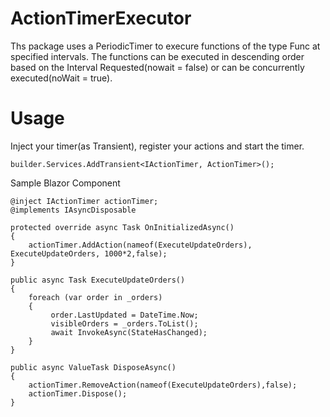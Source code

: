 # ActionTimerExecutor

Ths package uses a PeriodicTimer to execure functions of the type Func<Task> at specified intervals. 
The functions can be executed in descending order based on the Interval Requested(nowait = false) or can be concurrently executed(noWait = true).
  
  # Usage
  Inject your timer(as Transient), register your actions and start the timer. 
  
  ```
  builder.Services.AddTransient<IActionTimer, ActionTimer>();
  ```
  
  Sample Blazor Component
  
  ```
  @inject IActionTimer actionTimer;
  @implements IAsyncDisposable
  
  protected override async Task OnInitializedAsync()
  {
      actionTimer.AddAction(nameof(ExecuteUpdateOrders), ExecuteUpdateOrders, 1000*2,false);
  }
  
  public async Task ExecuteUpdateOrders()
  {
      foreach (var order in _orders)
      {
           order.LastUpdated = DateTime.Now;
           visibleOrders = _orders.ToList();
           await InvokeAsync(StateHasChanged);
      }
  }
  
  public async ValueTask DisposeAsync()
  {
      actionTimer.RemoveAction(nameof(ExecuteUpdateOrders),false);
      actionTimer.Dispose();
  }
  ```

